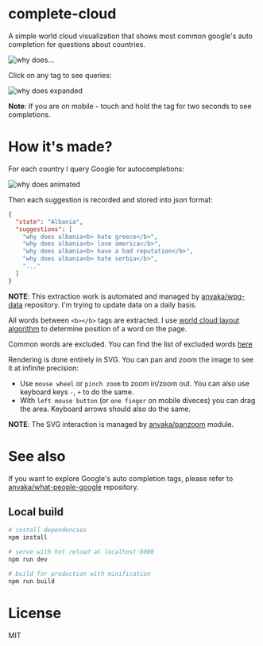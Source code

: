 # complete-cloud

A simple world cloud visualization that shows most common google's auto completion
for questions about countries.

![why does...](https://raw.githubusercontent.com/anvaka/complete-cloud/master/media/screenshot_why_does.png)

Click on any tag to see queries:

![why does expanded](https://raw.githubusercontent.com/anvaka/complete-cloud/master/media/screenshot_why_does_love_details.png)

**Note**: If you are on mobile - touch and hold the tag for two seconds to see completions.

# How it's made?

For each country I query Google for autocompletions:

![why does animated](https://raw.githubusercontent.com/anvaka/complete-cloud/master/media/why_does.gif)

Then each suggestion is recorded and stored into json format:

```json
{
  "state": "Albania",
  "suggestions": [
    "why does albania<b> hate greece</b>",
    "why does albania<b> love america</b>",
    "why does albania<b> have a bad reputation</b>",
    "why does albania<b> hate serbia</b>",
    "..."
  ]
}
```

**NOTE**: This extraction work is automated and managed by [anvaka/wpg-data](https://github.com/anvaka/wpg-data)
repository. I'm trying to update data on a daily basis.

All words between `<b></b>` tags are extracted. I use [world cloud layout algorithm](https://github.com/anvaka/complete-cloud/blob/master/src/lib/wordLayout/index.js)
to determine position of a word on the page.

Common words are excluded. You can find the list of excluded words [here](https://github.com/anvaka/complete-cloud/blob/04a296b9bfccfe5eb756c41ab2bff09af8a17bdd/src/model/appModel.js#L3-L8)

Rendering is done entirely in SVG. You can pan and zoom the image to see it at
infinite precision:

* Use `mouse wheel` or `pinch zoom` to zoom in/zoom out. You can also use keyboard keys `-`, `+`
to do the same.
* With `left mouse button` (or `one finger` on mobile diveces) you can drag the area. Keyboard
arrows should also do the same.

**NOTE**: The SVG interaction is managed by [anvaka/panzoom](https://github.com/anvaka/panzoom)
module.

# See also

If you want to explore Google's auto completion tags, please refer to [anvaka/what-people-google](https://github.com/anvaka/what-people-google)
repository.

## Local build

``` bash
# install dependencies
npm install

# serve with hot reload at localhost:8080
npm run dev

# build for production with minification
npm run build
```

# License

MIT
